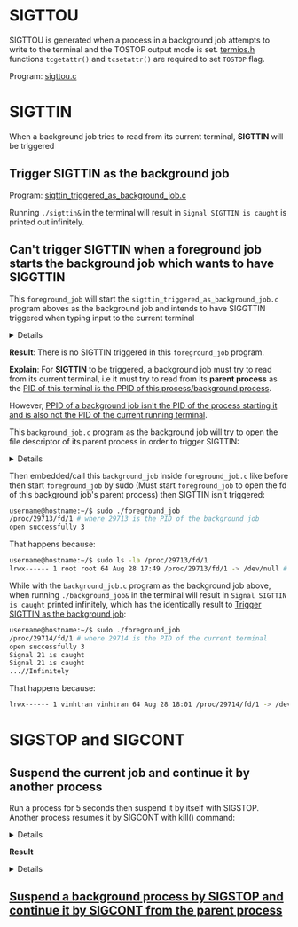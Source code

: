 # SIGTTOU
SIGTTOU is generated when a process in a background job attempts to write to the terminal and the TOSTOP output mode is set. [termios.h](https://github.com/TranPhucVinh/C/blob/master/Physical%20layer/File%20IO/System%20call/README.md#termiosh) functions ``tcgetattr()`` and ``tcsetattr()`` are required to set ``TOSTOP`` flag.

Program: [sigttou.c](../src/sigttou.c)

# SIGTTIN
When a background job tries to read from its current terminal, **SIGTTIN** will be triggered
## Trigger SIGTTIN as the background job
Program: [sigttin_triggered_as_background_job.c](../src/sigttin_triggered_as_background_job.c)

Running ``./sigttin&`` in the terminal will result in ``Signal SIGTTIN is caught`` is printed out infinitely.
## Can't trigger SIGTTIN when a foreground job starts the background job which wants to have SIGGTTIN
This ``foreground_job`` will start the ``sigttin_triggered_as_background_job.c`` program aboves as the background job and intends to have SIGGTTIN triggered when typing input to the current terminal
<details>
	
```c
#include <iostream>
#include <unistd.h>
#include <string.h>
#include <signal.h>   

void execPid(const char* cmd)
{
  std::string localCommand(cmd);
  localCommand = localCommand + "&";
  system(localCommand.c_str());
  return;
}

int main() {
    std::cout << "start\n";
    execPid("./background_job");
    std::cout << "end\n";
    while(1);
}
```
</details>

**Result**: There is no SIGTTIN triggered in this ``foreground_job`` program.

**Explain**: For **SIGTTIN** to be triggered, a background job must try to read from its current terminal, i.e it must try to read from its **parent process** as the [PID of this terminal is the PPID of this process/background process](https://github.com/TranPhucVinh/C/tree/master/Physical%20layer/Process#getpid-and-getppid).

However, [PPID of a background job isn't the PID of the process starting it and is also not the PID of the current running terminal](https://github.com/TranPhucVinh/C/tree/master/Physical%20layer/Process/Background%20job#ppid-of-a-background-job-isnt-the-pid-of-the-process-starting-it).

This ``background_job.c`` program as the background job will try to open the file descriptor of its parent process in order to trigger SIGTTIN:

<details>
	
```c
#include <iostream>
#include <unistd.h>
#include <fcntl.h>
#include <string.h>
#include <signal.h>  

void signal_handler(int signal_number){
	char displayed_string[50];
	bzero(displayed_string, 50);
	
	int sz = snprintf(displayed_string, sizeof(displayed_string), "Signal %d is caught\n", signal_number);
	write(STDOUT_FILENO, displayed_string, sz); 
}

int main() {
    int ppid = getppid();
    std::string path("/proc/");
	path += std::to_string(ppid) + "/fd/1";
	std::cout << path << std::endl;
    signal(SIGTTIN, signal_handler);
	int fd = open(path.c_str(), O_RDWR);
	if (fd > 0){
        printf("open successfully %d\n", fd);
		while(1){
				char buffer[10];
				read(fd, buffer, sizeof(buffer));
				sleep(1);
		}
	} else printf("Unable to open\n");
}
```
</details>

Then embedded/call this ``background_job`` inside ``foreground_job.c`` like before then start ``foreground_job`` by sudo (Must start ``foreground_job`` to open the fd of this background job's parent process) then SIGTTIN isn't triggered:
```sh
username@hostname:~/$ sudo ./foreground_job
/proc/29713/fd/1 # where 29713 is the PID of the background job
open successfully 3 
```
That happens because:
```sh
username@hostname:~/$ sudo ls -la /proc/29713/fd/1 
lrwx------ 1 root root 64 Aug 28 17:49 /proc/29713/fd/1 -> /dev/null # This fd points to /dev/null
```
While with the  ``background_job.c`` program as the background job above, when running ``./background_job&`` in the terminal will result in ``Signal SIGTTIN is caught`` printed infinitely, which has the identically result to [Trigger SIGTTIN as the background job](#trigger-sigttin-as-the-background-job):
```sh
username@hostname:~/$ sudo ./foreground_job
/proc/29714/fd/1 # where 29714 is the PID of the current terminal
open successfully 3
Signal 21 is caught
Signal 21 is caught
...//Infinitely
```
That happens because:
```sh
lrwx------ 1 vinhtran vinhtran 64 Aug 28 18:01 /proc/29714/fd/1 -> /dev/pts/5 # This fd points to the current terminal
```
# SIGSTOP and SIGCONT
## Suspend the current job and continue it by another process

Run a process for 5 seconds then suspend it by itself with SIGSTOP. Another process resumes it by SIGCONT with kill() command:

<details>
	
```c
#include <stdio.h>
#include <signal.h>
#include <unistd.h>

int main() {
    int pid = getpid();
    printf("PID %d\n", pid);
    int index = 0;
    while (1) {
        printf("Hello, index = %d\n", index);
        if (index == 5) kill(pid, SIGSTOP);
        index += 1;
        sleep(1);
    }
}
```
</details>

**Result**
<details>
	
```sh
username@hostname:~/workspace$ ./a.out
PID 1874665
Hello, index = 0
Hello, index = 1
Hello, index = 2
Hello, index = 3
Hello, index = 4
Hello, index = 5

[1]+  Stopped                 ./a.out
username@hostnam:~/workspace$ kill -CONT 1874665
username@hostnam:~/workspace$ Hello, index = 6
...
```
</details>

## [Suspend a background process by SIGSTOP and continue it by SIGCONT from the parent process](https://github.com/TranPhucVinh/C/blob/master/Physical%20layer/Process/Background%20job/Background%20job%20with%20infinite%20loop.md#stop-background_job-by-sigstop-and-continue-it-by-sigcont)
